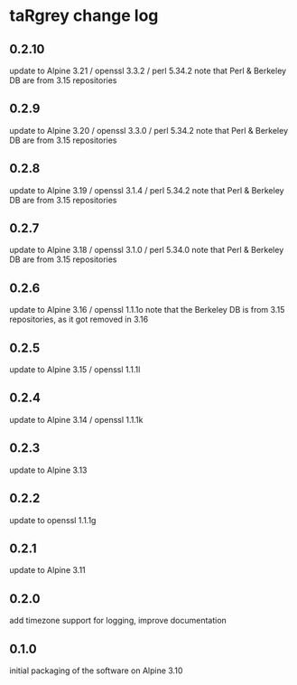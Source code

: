 # taRgrey change log

## 0.2.10
update to Alpine 3.21 / openssl 3.3.2 / perl 5.34.2
note that Perl & Berkeley DB are from 3.15 repositories

## 0.2.9
update to Alpine 3.20 / openssl 3.3.0 / perl 5.34.2
note that Perl & Berkeley DB are from 3.15 repositories

## 0.2.8
update to Alpine 3.19 / openssl 3.1.4 / perl 5.34.2
note that Perl & Berkeley DB are from 3.15 repositories

## 0.2.7
update to Alpine 3.18 / openssl 3.1.0 / perl 5.34.0
note that Perl & Berkeley DB are from 3.15 repositories

## 0.2.6
update to Alpine 3.16 / openssl 1.1.1o
note that the Berkeley DB is from 3.15 repositories, as it got removed in 3.16

## 0.2.5
update to Alpine 3.15 / openssl 1.1.1l

## 0.2.4
update to Alpine 3.14 / openssl 1.1.1k

## 0.2.3
update to Alpine 3.13

## 0.2.2
update to openssl 1.1.1g

## 0.2.1
update to Alpine 3.11

## 0.2.0
add timezone support for logging, improve documentation

## 0.1.0
initial packaging of the software on Alpine 3.10
